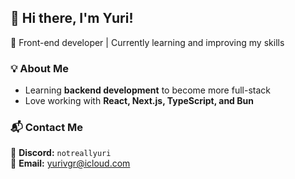 ## 👋 Hi there, I'm Yuri!  
🚀 Front-end developer | Currently learning and improving my skills  
### 💡 About Me    
- Learning **backend development** to become more full-stack  
- Love working with **React, Next.js, TypeScript, and Bun**  
### 📬 Contact Me  
💬 **Discord:** `notreallyuri`  
📧 **Email:** [yurivgr@icloud.com](mailto:yurivgr@icloud.com)  
